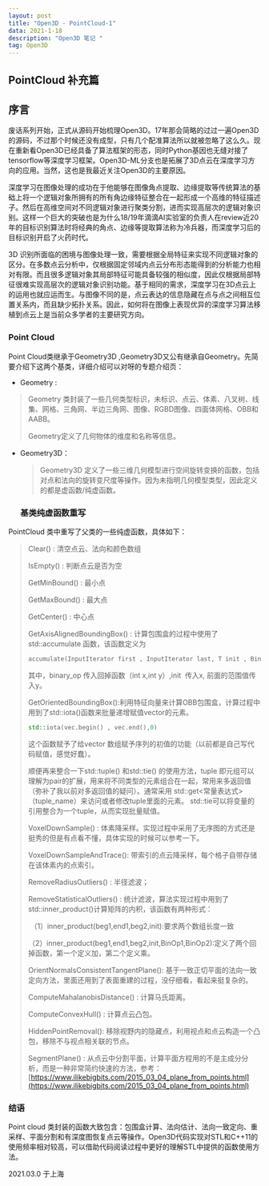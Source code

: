 ```yaml
---
layout: post
title: "Open3D - PointCloud-1"
data: 2021-1-18
description: "Open3D 笔记 "
tag: Open3D
---
```




## PointCloud 补充篇

## 序言

 废话系列开始，正式从源码开始梳理Open3D。17年那会简略的过过一遍Open3D的源码，不过那个时候还没有成型，只有几个配准算法所以就被忽略了这么久。现在重新看Open3D已经具备了算法框架的形态，同时Python基因也无缝对接了tensorflow等深度学习框架。Open3D-ML分支也是拓展了3D点云在深度学习方向的应用。当然，这也是我最近关注Open3D的主要原因。

深度学习在图像处理的成功在于他能够在图像角点提取、边缘提取等传统算法的基础上将一个逻辑对象所拥有的所有角边缘特征整合在一起形成一个高维的特征描述子。然后在高维空间对不同逻辑对象进行聚类分割，进而实现高层次的逻辑对象识别。这样一个巨大的突破也是为什么18/19年滴滴AI实验室的负责人在review近20年的目标识别算法时将经典的角点、边缘等提取算法称为冷兵器，而深度学习后的目标识别开启了火药时代。

3D 识别所面临的困境与图像处理一致，需要根据全局特征来实现不同逻辑对象的区分。在多数点云分析中，仅根据固定邻域内点云分布形态能得到的分析能力也相对有限。而且很多逻辑对象其局部特征可能具备较强的相似度，因此仅根据局部特征很难实现高层次的逻辑对象识别功能。基于相同的需求，深度学习在3D点云上的运用也就应运而生。与图像不同的是，点云表达的信息隐藏在点与点之间相互位置关系内，而且缺少拓扑关系。因此，如何将在图像上表现优异的深度学习算法移植到点云上是当前众多学者的主要研究方向。

### Point Cloud　

Point Cloud类继承于Geometry3D ,Geometry3D又公有继承自Geometry。先简要介绍下这两个基类，详细介绍可以对呀的专题介绍页：

* Geometry :

> Geometry 类封装了一些几何类型标识，未标识、点云、体素、八叉树、线集、网格、三角网、半边三角网、图像、RGBD图像、四面体网格、OBB和AABB。
>
> Geometry定义了几何物体的维度和名称等信息。

* Geometry3D：

  > Geometry3D 定义了一些三维几何模型进行空间旋转变换的函数，包括对点和法向的旋转变尺度等操作。因为未指明几何模型类型，因此定义的都是虚函数/纯虚函数。

  ### 基类纯虚函数重写

PointCloud 类中重写了父类的一些纯虚函数，具体如下：

> Clear() : 清空点云、法向和颜色数组
>
> IsEmpty() : 判断点云是否为空
>
> GetMinBound() : 最小点
>
> GetMaxBound() : 最大点
>
> GetCenter() : 中心点
>
> GetAxisAlignedBoundingBox() : 计算包围盒的过程中使用了std::accumulate 函数，该函数定义为 
>
> ``` c++
> accumulate(InputIterator first , InputIterator last, T init , BinaryOperation binary_op)
> ```
>
> 其中，binary_op 传入回掉函数（int x,int y）,init  传入x, 前面的范围值传入y。
>
> GetOrientedBoundingBox():利用特征向量来计算OBB包围盒，计算过程中用到了std::iota()函数来批量递增赋值vector的元素。
>
>  ``` c++
> std::iota(vec.begin() , vec.end(),0)
>  ```
>
> 这个函数赋予了给vector 数组赋予序列的初值的功能（以前都是自己写代码赋值，感觉好蠢）。
>
> 顺便再来整合一下std::tuple() 和std::tie() 的使用方法，tuple 即元组可以理解为pair的扩展，用来将不同类型的元素组合在一起，常用来多返回值（弥补了我以前对多返回值的疑问）。通常采用 std::get<常量表达式>（tuple_name）来访问或者修改tuple里面的元素。  std::tie可以将变量的引用整合为一个tuple，从而实现批量赋值。
>
> VoxelDownSample() : 体素降采样。实现过程中采用了无序图的方式还是挺秀的但是有点看不懂，具体实现的时候可以参考一下。
>
> VoxelDownSampleAndTrace(): 带索引的点云降采样，每个格子自带存储在该体素内的点索引。
>
> RemoveRadiusOutliers() : 半径滤波；
>
> RemoveStatisticalOutliers() : 统计滤波，算法实现过程中用到了std::inner_product()计算矩阵的内积，该函数有两种形式：
>
> ​    （1）inner_product(beg1,end1,beg2,init):要求两个数组长度一致
>
> ​    （2）inner_product(beg1,end1,beg2,init,BinOp1,BinOp2):定义了两个回掉函数，第一个定义加，第二个定义乘。
>
> OrientNormalsConsistentTangentPlane(): 基于一致正切平面的法向一致定向方法，里面还用到了表面重建的过程，没仔细看，看起来挺复杂的。
>
> ComputeMahalanobisDistance() : 计算马氏距离。
>
> ComputeConvexHull() : 计算点云凸包。
>
> HiddenPointRemoval(): 移除视野内的隐藏点，利用视点和点云构造一个凸包，移除不与视点相关联的节点。
>
> SegmentPlane() : 从点云中分割平面，计算平面方程用的不是主成分分析，而是一种非常简约快速的方法，参考：[https://www.ilikebigbits.com/2015_03_04_plane_from_points.html](https://www.ilikebigbits.com/2015_03_04_plane_from_points.html)
>
> 

### 结语

Point cloud 类封装的函数大致包含：包围盒计算、法向估计、法向一致定向、重采样、平面分割和有深度图恢复点云等操作。Open3D代码实现对STL和C++11的使用频率相对较高，可以借助代码阅读过程中更好的理解STL中提供的函数使用方法。



2021.03.0  于上海
